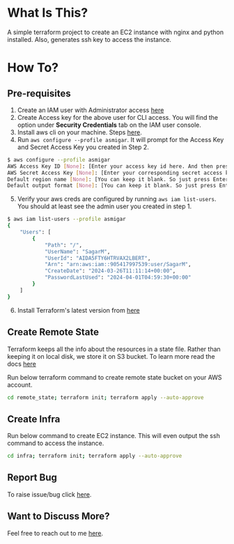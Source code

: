 # What Is This?
A simple terraform project to create an EC2 instance with nginx and python installed. Also, generates ssh key to access the instance.  


# How To?
## Pre-requisites
1. Create an IAM user with Administrator access [here](https://us-east-1.console.aws.amazon.com/iam/home?region=us-east-1#/users)
2. Create Access key for the above user for CLI access. You will find the option under **Security Credentials** tab on the IAM user console.
3. Install aws cli on your machine. Steps [here](https://docs.aws.amazon.com/cli/latest/userguide/getting-started-install.html).
4. Run `aws configure --profile asmigar`. It will prompt for the Access Key and Secret Access Key you created in Step 2.
```bash
$ aws configure --profile asmigar
AWS Access Key ID [None]: [Enter your access key id here. And then press enter]
AWS Secret Access Key [None]: [Enter your corresponding secret access key here. And then press enter]
Default region name [None]: [You can keep it blank. So just press Enter]
Default output format [None]: [You can keep it blank. So just press Enter]
```
5. Verify your aws creds are configured by running `aws iam list-users`. You should at least see the admin user you created in step 1.
```bash
$ aws iam list-users --profile asmigar
{
    "Users": [
        {
            "Path": "/",
            "UserName": "SagarM",
            "UserId": "AIDA5FTY6HTRVAX2LBERT",
            "Arn": "arn:aws:iam::905417997539:user/SagarM",
            "CreateDate": "2024-03-26T11:11:14+00:00",
            "PasswordLastUsed": "2024-04-01T04:59:30+00:00"
        }
    ]
}
```
6. Install Terraform's latest version from [here](https://developer.hashicorp.com/terraform/tutorials/aws-get-started/install-cli)

## Create Remote State
Terraform keeps all the info about the resources in a state file. Rather than keeping it on local disk, we store it on S3 bucket.
To learn more read the docs [here](https://developer.hashicorp.com/terraform/language/settings/backends/s3)

Run below terraform command to create remote state bucket on your AWS account. 
```bash
cd remote_state; terraform init; terraform apply --auto-approve
```

## Create Infra
Run below command to create EC2 instance. This will even output the ssh command to access the instance.
```bash
cd infra; terraform init; terraform apply --auto-approve
```

## Report Bug
To raise issue/bug click [here](https://github.com/asmigar/create-nginx/issues/new).

## Want to Discuss More?
Feel free to reach out to me [here](https://sagarmaurya.dev/).

